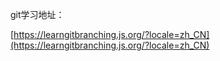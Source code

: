 git学习地址：

[https://learngitbranching.js.org/?locale=zh_CN](https://learngitbranching.js.org/?locale=zh_CN)

